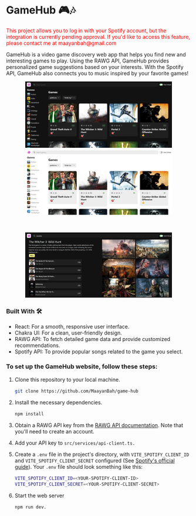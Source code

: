 # GameHub 🎮🎶

<p style="color: red;">
This project allows you to log in with your Spotify account, but the integration is currently pending approval. If you'd like to access this feature, please contact me at maayanbah@gmail.com
</p>

GameHub is a video game discovery web app that helps you find new and interesting games to play.
Using the RAWG API, GameHub provides personalized game suggestions based on your interests.
With the Spotify API, GameHub also connects you to music inspired by your favorite games!

<p align="center">
<img src="https://github.com/MaayanBah/game-hub/blob/359b8814feb79443d79fed31dec49c56f3e12386/screenshots/dark_mode.png" alt="image" width="400"/>

<img src="https://github.com/MaayanBah/game-hub/blob/359b8814feb79443d79fed31dec49c56f3e12386/screenshots/light_mode.png" alt="image" width="400"/>
</p>

<br>
<p align="center">
<img src="https://github.com/MaayanBah/game-hub/blob/359b8814feb79443d79fed31dec49c56f3e12386/screenshots/spotify.png" alt="image" width="400"/>
</p>

### Built With 🛠

- React: For a smooth, responsive user interface.
- Chakra UI: For a clean, user-friendly design.
- RAWG API: To fetch detailed game data and provide customized recommendations.
- Spotify API: To provide popular songs related to the game you select.

### To set up the GameHub website, follow these steps:

1. Clone this repository to your local machine.

   ```bash
   git clone https://github.com/MaayanBah/game-hub
   ```

2. Install the necessary dependencies.

   ```bash
   npm install
   ```

3. Obtain a RAWG API key from the [RAWG API documentation](https://rawg.io/apidocs). Note that you'll need to create an account.
4. Add your API key to `src/services/api-client.ts.`
5. Create a `.env` file in the project's directory, with `VITE_SPOTIFY_CLIENT_ID` and `VITE_SPOTIFY_CLIENT_SECRET` configured (See [Spotify's official guide](https://developer.spotify.com/documentation/web-api/tutorials/getting-started#request-an-access-token)). Your `.env` file should look something like this:

   ```bash
   VITE_SPOTIFY_CLIENT_ID=<YOUR-SPOTIFY-CLIENT-ID>
   VITE_SPOTIFY_CLIENT_SECRET=<YOUR-SPOTIFY-CLIENT-SECRET>
   ```

6. Start the web server
   ```bash
   npm run dev.
   ```
